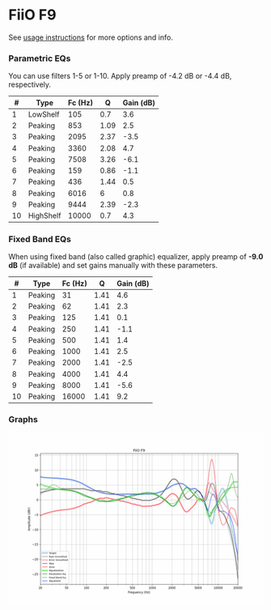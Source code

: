 # FiiO F9
See [usage instructions](https://github.com/jaakkopasanen/AutoEq#usage) for more options and info.

### Parametric EQs
You can use filters 1-5 or 1-10. Apply preamp of -4.2 dB or -4.4 dB, respectively.

|   # | Type      |   Fc (Hz) |    Q |   Gain (dB) |
|-----|-----------|-----------|------|-------------|
|   1 | LowShelf  |       105 | 0.7  |         3.6 |
|   2 | Peaking   |       853 | 1.09 |         2.5 |
|   3 | Peaking   |      2095 | 2.37 |        -3.5 |
|   4 | Peaking   |      3360 | 2.08 |         4.7 |
|   5 | Peaking   |      7508 | 3.26 |        -6.1 |
|   6 | Peaking   |       159 | 0.86 |        -1.1 |
|   7 | Peaking   |       436 | 1.44 |         0.5 |
|   8 | Peaking   |      6016 | 6    |         0.8 |
|   9 | Peaking   |      9444 | 2.39 |        -2.3 |
|  10 | HighShelf |     10000 | 0.7  |         4.3 |

### Fixed Band EQs
When using fixed band (also called graphic) equalizer, apply preamp of **-9.0 dB** (if available) and set gains manually with these parameters.

|   # | Type    |   Fc (Hz) |    Q |   Gain (dB) |
|-----|---------|-----------|------|-------------|
|   1 | Peaking |        31 | 1.41 |         4.6 |
|   2 | Peaking |        62 | 1.41 |         2.3 |
|   3 | Peaking |       125 | 1.41 |         0.1 |
|   4 | Peaking |       250 | 1.41 |        -1.1 |
|   5 | Peaking |       500 | 1.41 |         1.4 |
|   6 | Peaking |      1000 | 1.41 |         2.5 |
|   7 | Peaking |      2000 | 1.41 |        -2.5 |
|   8 | Peaking |      4000 | 1.41 |         4.4 |
|   9 | Peaking |      8000 | 1.41 |        -5.6 |
|  10 | Peaking |     16000 | 1.41 |         9.2 |

### Graphs
![](./FiiO%20F9.png)
